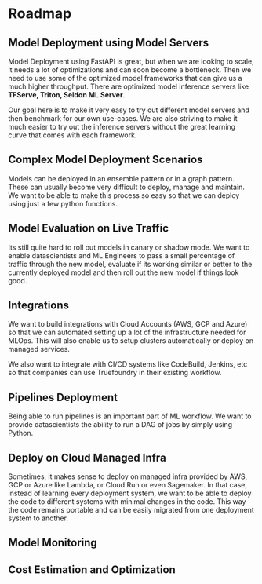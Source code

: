 # Roadmap

## Model Deployment using Model Servers

Model Deployment using FastAPI is great, but when we are looking to scale, it needs a lot of optimizations and 
can soon become a bottleneck. Then we need to use some of the optimized model frameworks that can give us a much higher 
throughput. There are optimized model inference servers like **TFServe, Triton, Seldon ML Server**. 

Our goal here is to make it very easy to try out different model servers and then benchmark for our own use-cases. 
We are also striving to make it much easier to try out the inference servers without the great learning curve that comes
with each framework. 

## Complex Model Deployment Scenarios

Models can be deployed in an ensemble pattern or in a graph pattern. These can usually become very difficult to deploy, manage and maintain. We want to be able to make this process so easy so that we can deploy using just a few python functions. 

## Model Evaluation on Live Traffic

Its still quite hard to roll out models in canary or shadow mode. We want to enable datascientists and ML Engineers to pass a small percentage of traffic through the new model, evaluate if its working similar or better to the currently deployed model and then roll out the new model if things look good.

## Integrations 

We want to build integrations with Cloud Accounts (AWS, GCP and Azure) so that we can automated setting up a lot of the infrastructure needed for MLOps. This will also enable us to setup clusters automatically or deploy on managed services. 

We also want to integrate with CI/CD systems like CodeBuild, Jenkins, etc so that companies can use Truefoundry in their existing workflow. 

## Pipelines Deployment

Being able to run pipelines is an important part of ML workflow. We want to provide datascientists the ability to run a DAG of jobs by simply using Python. 

## Deploy on Cloud Managed Infra
Sometimes, it makes sense to deploy on managed infra provided by AWS, GCP or Azure like Lambda, or Cloud Run or even Sagemaker. In that case, instead of learning every 
deployment system, we want to be able to deploy the code to different systems with minimal changes in the code. This way the code remains portable and can be 
easily migrated from one deployment system to another. 

## Model Monitoring

## Cost Estimation and Optimization
  
  
